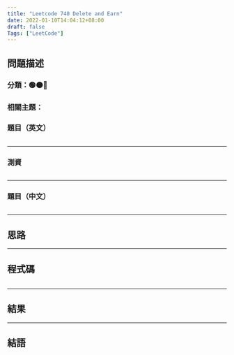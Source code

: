 ```yaml
---
title: "Leetcode 740 Delete and Earn"
date: 2022-01-10T14:04:12+08:00
draft: false
Tags: ["LeetCode"]
---
```



## 問題描述

### 分類：🟢🟠🔴

### 相關主題：

### 題目（英文）

```

```

---

### 測資

```

```

---

### 題目（中文）

```

```

---

## 思路


---

## 程式碼

```

```

---

## 結果

---

## 結語
